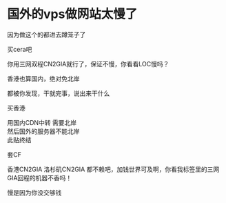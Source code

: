 # 国外的vps做网站太慢了


因为做这个的都进去蹲笼子了

买cera吧

你用三网双程CN2GIA就行了，保证不慢，你看看LOC慢吗？

香港也算国内，绝对免北岸

都被你发现，干就完事，说出来干什么<img src="static/image/smiley/default/lol.gif" smilieid="12" border="0" alt="" />

买香港<br />


用国内CDN中转 需要北岸<br />
然后国外的服务器不能北岸<img src="static/image/smiley/default/lol.gif" smilieid="12" border="0" alt="" /><br />
此贴终结

套CF

香港CN2GIA 洛杉矶CN2GIA 都不赖吧，加钱世界可及啊，你看我标签里的三网GIA回程的机器不香吗！

慢是因为你没交够钱
